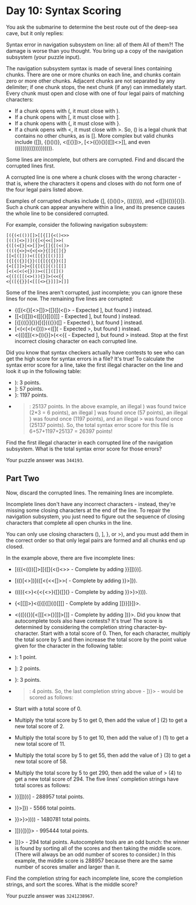 # Day 10: Syntax Scoring
You ask the submarine to determine the best route out of the deep-sea cave, but it only replies:

Syntax error in navigation subsystem on line: all of them
All of them?! The damage is worse than you thought. You bring up a copy of the navigation subsystem (your puzzle input).

The navigation subsystem syntax is made of several lines containing chunks. There are one or more chunks on each line, and chunks contain zero or more other chunks. Adjacent chunks are not separated by any delimiter; if one chunk stops, the next chunk (if any) can immediately start. Every chunk must open and close with one of four legal pairs of matching characters:

+ If a chunk opens with (, it must close with ).
+ If a chunk opens with [, it must close with ].
+ If a chunk opens with {, it must close with }.
+ If a chunk opens with <, it must close with >.
So, () is a legal chunk that contains no other chunks, as is []. More complex but valid chunks include ([]), {()()()}, <([{}])>, [<>({}){}[([])<>]], and even (((((((((()))))))))).

Some lines are incomplete, but others are corrupted. Find and discard the corrupted lines first.

A corrupted line is one where a chunk closes with the wrong character - that is, where the characters it opens and closes with do not form one of the four legal pairs listed above.

Examples of corrupted chunks include (], {()()()>, (((()))}, and <([]){()}[{}]). Such a chunk can appear anywhere within a line, and its presence causes the whole line to be considered corrupted.

For example, consider the following navigation subsystem:
```
[({(<(())[]>[[{[]{<()<>>
[(()[<>])]({[<{<<[]>>(
{([(<{}[<>[]}>{[]{[(<()>
(((({<>}<{<{<>}{[]{[]{}
[[<[([]))<([[{}[[()]]]
[{[{({}]{}}([{[{{{}}([]
{<[[]]>}<{[{[{[]{()[[[]
[<(<(<(<{}))><([]([]()
<{([([[(<>()){}]>(<<{{
<{([{{}}[<[[[<>{}]]]>[]]
```
Some of the lines aren't corrupted, just incomplete; you can ignore these lines for now. The remaining five lines are corrupted:

+ {([(<{}[<>[]}>{[]{[(<()> - Expected ], but found } instead.
+ [[<[([]))<([[{}[[()]]] - Expected ], but found ) instead.
+ [{[{({}]{}}([{[{{{}}([] - Expected ), but found ] instead.
+ [<(<(<(<{}))><([]([]() - Expected >, but found ) instead.
+ <{([([[(<>()){}]>(<<{{ - Expected ], but found > instead.
Stop at the first incorrect closing character on each corrupted line.

Did you know that syntax checkers actually have contests to see who can get the high score for syntax errors in a file? It's true! To calculate the syntax error score for a line, take the first illegal character on the line and look it up in the following table:

+ ): 3 points.
+ ]: 57 points.
+ }: 1197 points.
+ >: 25137 points.
In the above example, an illegal ) was found twice (2*3 = 6 points), an illegal ] was found once (57 points), an illegal } was found once (1197 points), and an illegal > was found once (25137 points). So, the total syntax error score for this file is 6+57+1197+25137 = 26397 points!

Find the first illegal character in each corrupted line of the navigation subsystem. What is the total syntax error score for those errors?

Your puzzle answer was `344193`.

## Part Two 
Now, discard the corrupted lines. The remaining lines are incomplete.

Incomplete lines don't have any incorrect characters - instead, they're missing some closing characters at the end of the line. To repair the navigation subsystem, you just need to figure out the sequence of closing characters that complete all open chunks in the line.

You can only use closing characters (), ], }, or >), and you must add them in the correct order so that only legal pairs are formed and all chunks end up closed.

In the example above, there are five incomplete lines:

+ [({(<(())[]>[[{[]{<()<>> - Complete by adding }}]])})].
+ [(()[<>])]({[<{<<[]>>( - Complete by adding )}>]}).
+ (((({<>}<{<{<>}{[]{[]{} - Complete by adding }}>}>)))).
+ {<[[]]>}<{[{[{[]{()[[[] - Complete by adding ]]}}]}]}>.
+ <{([{{}}[<[[[<>{}]]]>[]] - Complete by adding ])}>.
Did you know that autocomplete tools also have contests? It's true! The score is determined by considering the completion string character-by-character. Start with a total score of 0. Then, for each character, multiply the total score by 5 and then increase the total score by the point value given for the character in the following table:

+ ): 1 point.
+ ]: 2 points.
+ }: 3 points.
+ >: 4 points.
So, the last completion string above - ])}> - would be scored as follows:

+ Start with a total score of 0.
+ Multiply the total score by 5 to get 0, then add the value of ] (2) to get a new total score of 2.
+ Multiply the total score by 5 to get 10, then add the value of ) (1) to get a new total score of 11.
+ Multiply the total score by 5 to get 55, then add the value of } (3) to get a new total score of 58.
+ Multiply the total score by 5 to get 290, then add the value of > (4) to get a new total score of 294.
The five lines' completion strings have total scores as follows:

+ }}]])})] - 288957 total points.
+ )}>]}) - 5566 total points.
+ }}>}>)))) - 1480781 total points.
+ ]]}}]}]}> - 995444 total points.
+ ])}> - 294 total points.
Autocomplete tools are an odd bunch: the winner is found by sorting all of the scores and then taking the middle score. (There will always be an odd number of scores to consider.) In this example, the middle score is 288957 because there are the same number of scores smaller and larger than it.

Find the completion string for each incomplete line, score the completion strings, and sort the scores. What is the middle score?

Your puzzle answer was `3241238967`.